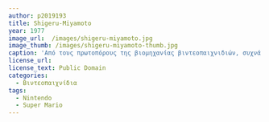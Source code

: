 ```yaml
---
author: p2019193
title: Shigeru-Miyamoto
year: 1977
image_url:  /images/shigeru-miyamoto.jpg 
image_thumb: /images/shigeru-miyamoto-thumb.jpg
caption: 'Από τους πρωτοπόρους της βιομηχανίας βιντεοπαιχνιδιών, συχνά αναφερόμενος ως "ο πατέρας του σύγχρονου βιντεοπαιχνιδιού". Ως πρώτος σχεδιαστής της Nintendo, δημιούργησε μεγάλες εμπορικές επιτυχίες(Super Mario, Donkey Kong,The Legend of Zelda)'
license_url: 
license_text: Public Domain
categories:
  - Βιντεοπαιχνίδια
tags:
  - Nintendo
  - Super Mario
---
```

